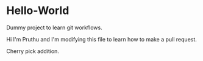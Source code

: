 # Hello-World
Dummy project to learn git workflows.

Hi I'm Pruthu and I'm modifying this file to learn
how to make a pull request.

Cherry pick addition.
